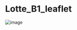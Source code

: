 ﻿# Lotte_B1_leaflet
![image](https://github.com/user-attachments/assets/dbf550d9-6fd4-4c3a-9d88-568aabc2aad6)
